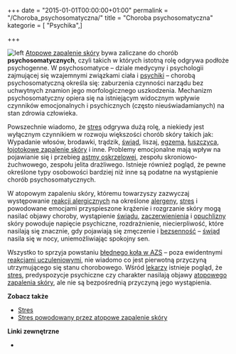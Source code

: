 +++
date = "2015-01-01T00:00:00+01:00"
permalink = "/Choroba_psychosomatyczna/"
title = "Choroba psychosomatyczna"
kategorie = [ "Psychika",]

+++

![](/images/ChorobaPsychosomatyczna.png "left") [Atopowe zapalenie skóry](/atopedia/Atopowe_zapalenie_skóry "wikilink") bywa zaliczane do chorób **psychosomatycznych**, czyli takich w których istotną rolę odgrywa podłoże psychogenne. W psychosomatyce – dziale medycyny i psychologii zajmującej się wzajemnymi związkami ciała i [psychiki](/atopedia/psychika "wikilink") – chorobą psychosomatyczną określa się: zaburzenia czynności narządu bez uchwytnych znamion jego morfologicznego uszkodzenia. Mechanizm psychosomatyczny opiera się na istniejącym widocznym wpływie czynników emocjonalnych i psychicznych (często nieuświadamianych) na stan zdrowia człowieka.

Powszechnie wiadomo, że [stres](/atopedia/stres "wikilink") odgrywa dużą rolę, a niekiedy jest wyłącznym czynnikiem w rozwoju większości chorób skóry takich jak: Wypadanie włosów, brodawki, trądzik, [świąd](/atopedia/świąd "wikilink"), liszaj, [egzema](/atopedia/egzema "wikilink"), [łuszczyca](/atopedia/łuszczyca "wikilink"), [łojotokowe zapalenie skóry](/atopedia/łojotokowe_zapalenie_skóry "wikilink") i inne. Problemy emocjonalne mają wpływ na pojawianie się i przebieg [astmy oskrzelowej](/atopedia/astma_oskrzelowa "wikilink"), zespołu skroniowo-żuchwowego, zespołu jelita drażliwego. Istnieje również pogląd, że pewne określone typy osobowości bardziej niż inne są podatne na wystąpienie chorób psychosomatycznych.

W atopowym zapaleniu skóry, któremu towarzyszy zazwyczaj występowanie [reakcji alergicznych](/atopedia/reakcja_alergiczna "wikilink") na określone [alergeny](/atopedia/alergen "wikilink"), [stres](/atopedia/stres "wikilink") i powodowane emocjami przyspieszone krążenie i rozgrzanie skóry mogą nasilać objawy choroby, wystąpienie [świądu](/atopedia/świąd "wikilink"), [zaczerwienienia](/atopedia/zaczerwienienie_skóry "wikilink") i [opuchlizny](/atopedia/puchnięcie "wikilink") skóry powoduje napięcie psychiczne, rozdrażnienie, niecierpliwość, które nasilają się znacznie, gdy pojawiają się zmęczenie i [bezsenność](/atopedia/bezsenność "wikilink") – [świąd](/atopedia/świąd "wikilink") nasila się w nocy, uniemożliwiając spokojny sen.

Wszystko to sprzyja powstaniu [błędnego koła w AZS](/atopedia/efekt_błędnego_koła "wikilink") – poza ewidentnymi [reakcjami uczuleniowymi](/atopedia/reakcja_alergiczna "wikilink"), nie wiadomo co jest pierwotną przyczyną utrzymującego się stanu chorobowego. Wśród [lekarzy](/atopedia/lekarze "wikilink") istnieje pogląd, że [stres](/atopedia/stres "wikilink"), predyspozycje psychiczne czy charakter nasilają objawy [atopowego zapalenia skóry](/atopedia/atopowe_zapalenie_skóry "wikilink"), ale nie są bezpośrednią przyczyną jego wystąpienia.

**Zobacz także**

-   [Stres](/atopedia/Stres "wikilink")
-   [Stres powodowany przez atopowe zapalenie skóry](/atopedia/Stres_powodowany_przez_atopowe_zapalenie_skóry "wikilink")

**Linki zewnętrzne**

-
